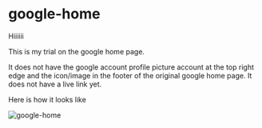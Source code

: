 # google-home
Hiiiiii

This is my trial on the google home page.

It does not have the google account profile picture account at the top right edge and the icon/image in the footer of the original google home page.
It does not have a live link yet.

Here is how it looks like


![google-home](https://user-images.githubusercontent.com/81003701/168400777-43d258b6-cb5e-4b10-a6fc-ff48c8f31969.png)
